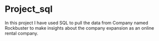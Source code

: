 # Project_sql
In this project I have used SQL to pull the data from Company named Rockbuster to make insights about the company expansion as an online rental company.
